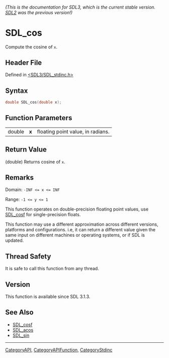 ###### (This is the documentation for SDL3, which is the current stable version. [SDL2](https://wiki.libsdl.org/SDL2/) was the previous version!)
# SDL_cos

Compute the cosine of `x`.

## Header File

Defined in [<SDL3/SDL_stdinc.h>](https://github.com/libsdl-org/SDL/blob/main/include/SDL3/SDL_stdinc.h)

## Syntax

```c
double SDL_cos(double x);
```

## Function Parameters

|        |       |                                   |
| ------ | ----- | --------------------------------- |
| double | **x** | floating point value, in radians. |

## Return Value

(double) Returns cosine of `x`.

## Remarks

Domain: `-INF <= x <= INF`

Range: `-1 <= y <= 1`

This function operates on double-precision floating point values, use
[SDL_cosf](SDL_cosf) for single-precision floats.

This function may use a different approximation across different versions,
platforms and configurations. i.e, it can return a different value given
the same input on different machines or operating systems, or if SDL is
updated.

## Thread Safety

It is safe to call this function from any thread.

## Version

This function is available since SDL 3.1.3.

## See Also

- [SDL_cosf](SDL_cosf)
- [SDL_acos](SDL_acos)
- [SDL_sin](SDL_sin)

----
[CategoryAPI](CategoryAPI), [CategoryAPIFunction](CategoryAPIFunction), [CategoryStdinc](CategoryStdinc)

